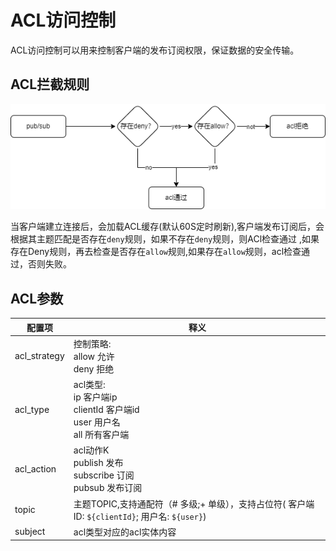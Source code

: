 # ACL访问控制

ACL访问控制可以用来控制客户端的发布订阅权限，保证数据的安全传输。

## ACL拦截规则
![acl.png](../../../assets/images/acl/acl.png)


当客户端建立连接后，会加载ACL缓存(默认60S定时刷新),客户端发布订阅后，会根据其主题匹配是否存在`deny`规则，如果不存在`deny`规则，则ACl检查通过
,如果存在Deny规则，再去检查是否存在`allow`规则,如果存在`allow`规则，acl检查通过，否则失败。


## ACL参数


| **配置项** | **释义**                                                                      |
|---------|-----------------------------------------------------------------------------|
| acl_strategy   | 控制策略: <br/>  allow 允许 <br/>  deny 拒绝                                        |
| acl_type     | acl类型: <br/>  ip 客户端ip <br/>  clientId 客户端id <br/> user 用户名 <br/> all 所有客户端 |
| acl_action    | acl动作K <br/> publish 发布 <br/> subscribe 订阅    <br/> pubsub 发布订阅             |
| topic  | 主题TOPIC,支持通配符（# 多级;+ 单级），支持占位符( 客户端ID: `${clientId}`; 用户名: `${user}`)       |
| subject  | acl类型对应的acl实体内容                                                             |